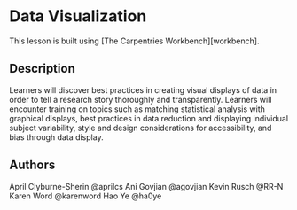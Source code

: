 # Data Visualization

This lesson is built using [The Carpentries Workbench][workbench]. 

## Description

Learners will discover best practices in creating visual displays of data in order to tell a research story thoroughly and transparently. Learners will encounter training on topics such as matching statistical analysis with graphical displays, best practices in data reduction and displaying individual subject variability, style and design considerations for accessibility, and bias through data display.  

## Authors

April Clyburne-Sherin @aprilcs
Ani Govjian @agovjian
Kevin Rusch @RR-N
Karen Word @karenword
Hao Ye @ha0ye
